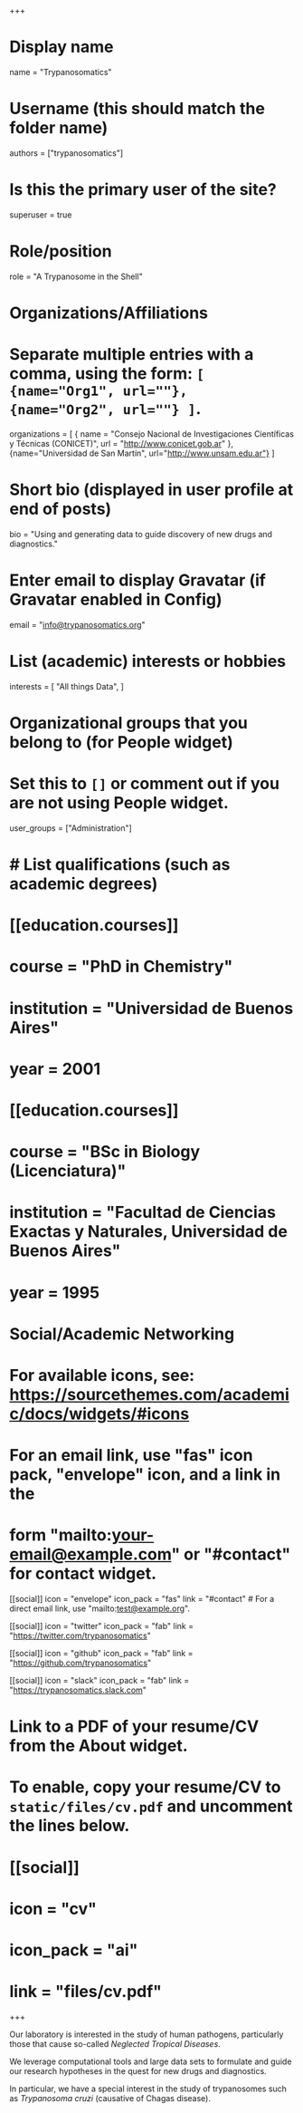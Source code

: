 +++
# Display name
name = "Trypanosomatics"

# Username (this should match the folder name)
authors = ["trypanosomatics"]

# Is this the primary user of the site?
superuser = true

# Role/position
role = "A Trypanosome in the Shell"

# Organizations/Affiliations
#   Separate multiple entries with a comma, using the form: `[ {name="Org1", url=""}, {name="Org2", url=""} ]`.
organizations = [ { name = "Consejo Nacional de Investigaciones Científicas y Técnicas (CONICET)", url = "http://www.conicet.gob.ar" }, {name="Universidad de San Martín", url="http://www.unsam.edu.ar"} ]

# Short bio (displayed in user profile at end of posts)
bio = "Using and generating data to guide discovery of new drugs and diagnostics."

# Enter email to display Gravatar (if Gravatar enabled in Config)
email = "info@trypanosomatics.org"

# List (academic) interests or hobbies
interests = [
  "All things Data",
]

# Organizational groups that you belong to (for People widget)
#   Set this to `[]` or comment out if you are not using People widget.
user_groups = ["Administration"]

# # List qualifications (such as academic degrees)
# [[education.courses]]
#   course = "PhD in Chemistry"
#   institution = "Universidad de Buenos Aires"
#   year = 2001
# 
# [[education.courses]]
#   course = "BSc in Biology (Licenciatura)"
#   institution = "Facultad de Ciencias Exactas y Naturales, Universidad de Buenos Aires"
#   year = 1995


# Social/Academic Networking
# For available icons, see: https://sourcethemes.com/academic/docs/widgets/#icons
#   For an email link, use "fas" icon pack, "envelope" icon, and a link in the
#   form "mailto:your-email@example.com" or "#contact" for contact widget.

[[social]]
  icon = "envelope"
  icon_pack = "fas"
  link = "#contact"  # For a direct email link, use "mailto:test@example.org".

[[social]]
  icon = "twitter"
  icon_pack = "fab"
  link = "https://twitter.com/trypanosomatics"

[[social]]
  icon = "github"
  icon_pack = "fab"
  link = "https://github.com/trypanosomatics"

[[social]]
  icon = "slack"
  icon_pack = "fab"
  link = "https://trypanosomatics.slack.com"

# Link to a PDF of your resume/CV from the About widget.
# To enable, copy your resume/CV to `static/files/cv.pdf` and uncomment the lines below.
# [[social]]
#   icon = "cv"
#   icon_pack = "ai"
#   link = "files/cv.pdf"

+++

Our laboratory is interested in the study of human pathogens, particularly
those that cause so-called *Neglected Tropical Diseases*. 

We leverage computational tools and large data sets to formulate and guide our
research hypotheses in the quest for new drugs and diagnostics. 

In particular, we have a special interest in the study of trypanosomes such as
_Trypanosoma cruzi_ (causative of Chagas disease). 



